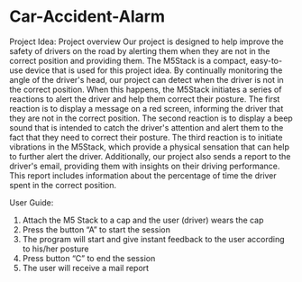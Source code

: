 # Car-Accident-Alarm

Project Idea:
Project overview
Our project is designed to help improve the safety of drivers on the road by alerting them when they are not in the correct position and providing them. The M5Stack is a compact, easy-to-use device that is used for this project idea. By continually monitoring the angle of the driver's head, our project can detect when the driver is not in the correct position. When this happens, the M5Stack initiates a series of reactions to alert the driver and help them correct their posture. The first reaction is to display a message on a red screen, informing the driver that they are not in the correct position. The second reaction is to display a beep sound that is intended to catch the driver's attention and alert them to the fact that they need to correct their posture. The third reaction is to initiate vibrations in the M5Stack, which provide a physical sensation that can help to further alert the driver. Additionally, our project also sends a report to the driver's email, providing them with insights on their driving performance. This report includes information about the percentage of time the driver spent in the correct position.

User Guide:
1.	Attach the M5 Stack to a cap and the user (driver) wears the cap
2.	Press the button “A” to start the session
3.	The program will start and give instant feedback to the user according to his/her posture
4.	Press button “C” to end the session
5.	The user will receive a mail report
